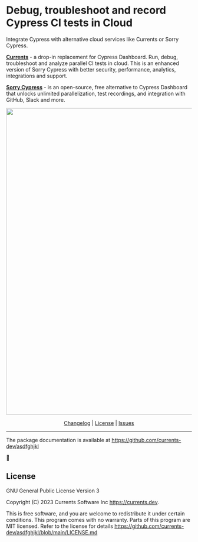 # Debug, troubleshoot and record Cypress CI tests in Cloud

Integrate Cypress with alternative cloud services like Currents or Sorry Cypress.

**[Currents](https://currents.dev/?utm_source=asdfghjkl)** - a drop-in replacement for Cypress Dashboard. Run, debug, troubleshoot and analyze parallel CI tests in cloud. This is an enhanced version of Sorry Cypress with better security, performance, analytics, integrations and support.

**[Sorry Cypress](https://sorry-cypress.dev/?utm_source=asdfghjkl)** - is an open-source, free alternative to Cypress Dashboard that unlocks unlimited parallelization, test recordings, and integration with GitHub, Slack and more.

<p align="center">

  <img width="830" src="https://user-images.githubusercontent.com/1637928/213367982-78987b7a-411a-4d2e-9486-ca204847022e.png" />
</p>

<p align="center">
  <a href="https://github.com/currents-dev/asdfghjkl/blob/main/CHANGELOG.md">Changelog</a> | <a href="https://github.com/currents-dev/asdfghjkl/blob/main/packages/asdfghjkl/LICENSE.md">License</a> | <a href="https://github.com/currents-dev/asdfghjkl/issues">Issues</a>

</p>

---

The package documentation is available at https://github.com/currents-dev/asdfghjkl

🍰

## License

GNU General Public License Version 3

Copyright (C) 2023 Currents Software Inc https://currents.dev.

This is free software, and you are welcome to redistribute it under certain
conditions. This program comes with no warranty. Parts of this program are MIT
licensed. Refer to the license for details
https://github.com/currents-dev/asdfghjkl/blob/main/LICENSE.md
